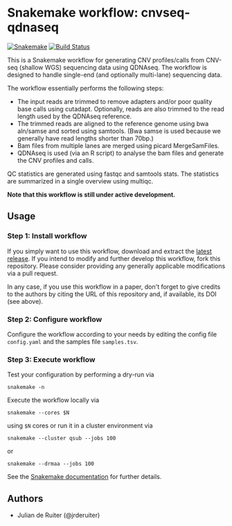 # Snakemake workflow: cnvseq-qdnaseq

[![Snakemake](https://img.shields.io/badge/snakemake-≥3.12.0-brightgreen.svg)](https://snakemake.bitbucket.io)
[![Build Status](https://travis-ci.org/snakemake-workflows/cnvseq-qdnaseq.svg?branch=master)](https://travis-ci.org/snakemake-workflows/cnvseq-qdnaseq)

This is a Snakemake workflow for generating CNV profiles/calls from CNV-seq
(shallow WGS) sequencing data using QDNAseq. The workflow is designed to handle
single-end (and optionally multi-lane) sequencing data.

The workflow essentially performs the following steps:

* The input reads are trimmed to remove adapters and/or poor quality base calls
  using cutadapt. Optionally, reads are also trimmed to the read length
  used by the QDNAseq reference.
* The trimmed reads are aligned to the reference genome using bwa aln/samse
  and sorted using samtools. (Bwa samse is used because we generally have read
  lengths shorter than 70bp.)
* Bam files from multiple lanes are merged using picard MergeSamFiles.
* QDNAseq is used (via an R script) to analyse the bam files and generate
  the CNV profiles and calls.

QC statistics are generated using fastqc and samtools stats. The statistics are
summarized in a single overview using multiqc.

**Note that this workflow is still under active development.**

## Usage

### Step 1: Install workflow

If you simply want to use this workflow, download and extract the
[latest release](https://github.com/snakemake-workflows/cnvseq-qdnaseq/releases).
If you intend to modify and further develop this workflow, fork this
repository. Please consider providing any generally applicable modifications
via a pull request.

In any case, if you use this workflow in a paper, don't forget to give
credits to the authors by citing the URL of this repository and, if available,
its DOI (see above).

### Step 2: Configure workflow

Configure the workflow according to your needs by editing the config file
`config.yaml` and the samples file `samples.tsv`.

### Step 3: Execute workflow

Test your configuration by performing a dry-run via

    snakemake -n

Execute the workflow locally via

    snakemake --cores $N

using `$N` cores or run it in a cluster environment via

    snakemake --cluster qsub --jobs 100

or

    snakemake --drmaa --jobs 100

See the [Snakemake documentation](https://snakemake.readthedocs.io) for
further details.

## Authors

* Julian de Ruiter (@jrderuiter)
